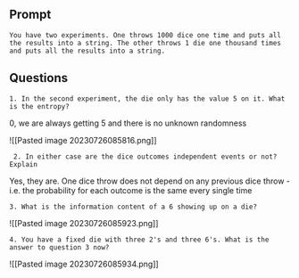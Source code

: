 ## Prompt

```
You have two experiments. One throws 1000 dice one time and puts all the results into a string. The other throws 1 die one thousand times and puts all the results into a string.
```

## Questions

```
1. In the second experiment, the die only has the value 5 on it. What is the entropy?
```

0, we are always getting 5 and there is no unknown randomness

![[Pasted image 20230726085816.png]]

```
 2. In either case are the dice outcomes independent events or not? Explain
```

Yes, they are. One dice throw does not depend on any previous dice throw - i.e. the probability for each outcome is the same every single time

```
3. What is the information content of a 6 showing up on a die?
```

![[Pasted image 20230726085923.png]]

```
4. You have a fixed die with three 2's and three 6's. What is the answer to question 3 now?
```

![[Pasted image 20230726085934.png]]